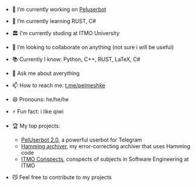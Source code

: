 - 🔭 I’m currently working on [Peluserbot](https://github.com/pelmesh619/PelUserbot-2.0)
- 🌱 I’m currently learning RUST, C#
- 🏛️ I'm currently studing at ITMO University
- 👯 I’m looking to collaborate on anything (not sure i will be useful)
- 📚 Currently I know: Python, C++, RUST, LaTeX, C#
- 💬 Ask me about averything
- 📫 How to reach me: [t.me/pelmeshke](https://t.me/pelmeshke)
- 😄 Pronouns: he/he/he
- ⚡ Fun fact: i like qiwi

- 🏆 My top projects:

  * [PelUserbot 2.0](https://github.com/pelmesh619/PelUserbot-2.0), a powerful userbot for Telegram
  * [Hamming archiver](https://github.com/pelmesh619/my_archiver), my error-correcting archiver that uses Hamming code
  * [ITMO Conspects](https://github.com/pelmesh619/itmo_conspects), conspects of subjects in Software Engineering at ITMO

- 😼 Feel free to contribute to my projects
